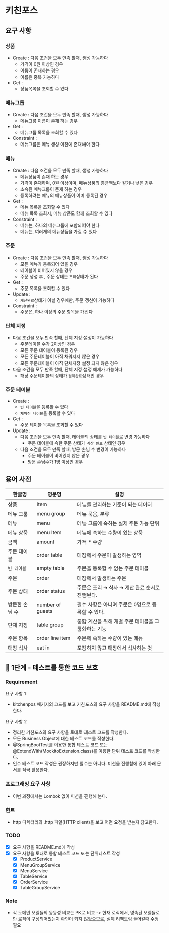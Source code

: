 # 키친포스

## 요구 사항

### 상품
* Create : 다음 조건을 모두 만족 할때, 생성 가능하다
    * 가격이 0원 이상인 경우
    * 이름이 존재하는 경우
    * 이름은 중복 가능하다
* Get : 
    * 상품목록을 조회할 수 있다

### 메뉴그룹
* Create : 다음 조건을 모두 만족 할때, 생성 가능하다
    * 메뉴그룹 이름이 존재 하는 경우
* Get : 
    * 메뉴그룹 목록을 조회할 수 있다
* Constraint : 
    * 메뉴그룹은 메뉴 생성 이전에 존재해야 한다

### 메뉴
* Create : 다음 조건을 모두 만족 할때, 생성 가능하다
    * 메뉴상품이 존재 하는 경우
    * 가격이 존재하며, 0원 이상이며, 메뉴상품의 총금액보다 같거나 낮은 경우
    * 소속된 메뉴그룹이 존재 하는 경우
    * 등록하려는 메뉴의 메뉴상품이 이미 등록된 경우
* Get : 
    * 메뉴 목록을 조회할 수 있다
    * 메뉴 목록 조회시, 메뉴 상품도 함께 조회할 수 있다
* Constraint : 
    * 메뉴는, 하나의 메뉴그룹에 포함되어야 한다
    * 메뉴는, 여러개의 메뉴상품을 가질 수 있다

### 주문
* Create : 다음 조건을 모두 만족 할때, 생성 가능하다
    * 모든 메뉴가 등록되어 있을 경우
    * 테이블이 비어있지 않을 경우
    * 주문 생성 후 , 주문 상태는 `조리`상태가 된다
* Get : 
    * 주문 목록을 조회할 수 있다
* Update : 
    * `계산완료`상태가 아닐 경우에만, 주문 갱신이 가능하다
* Constraint : 
    * 주문은, 하나 이상의 주문 항목을 가진다

### 단체 지정
* 다음 조건을 모두 만족 할때, 단체 지정 설정이 가능하다
    * 주문테이블 수가  2이상인 경우
    * 모든 주문 테이블이 등록된 경우
    * 모든 주문테이블이 아직 채워지지 않은 경우
    * 모든 주문테이블이 아직 단체지정 설정 되지 않은 경우
* 다음 조건을 모두 만족 할때, 단체 지정 설정 해제가 가능하다
    * 해당 주문테이블의 상태가 `결제완료`상태인 경우

### 주문 테이블
* Create :
    * `빈 테이블`을 등록할 수 있다
    * `채워진 테이블`을 등록할 수 있다
* Get : 
    * 주문 테이블 목록을 조회할 수 있다
* Update :
    *  다음 조건을 모두 만족 할때, 테이블의 상태를 `빈 테이블`로 변경 가능하다
        * 주문 테이블에 속한 주문 상태가 `계산 완료` 상태인 경우
    *  다음 조건을 모두 만족 할때, 방문 손님 수 변경이 가능하다
        * 주문 테이블이 비어있지 않은 경우
        * 방문 손님수가 1명 이상인 경우

## 용어 사전

| 한글명 | 영문명 | 설명 |
| --- | --- | --- |
| 상품 | Item | 메뉴를 관리하는 기준이 되는 데이터 |
| 메뉴 그룹 | menu group | 메뉴 묶음, 분류 |
| 메뉴 | menu | 메뉴 그룹에 속하는 실제 주문 가능 단위 |
| 메뉴 상품 | menu Item | 메뉴에 속하는 수량이 있는 상품 |
| 금액 | amount | 가격 * 수량 |
| 주문 테이블 | order table | 매장에서 주문이 발생하는 영역 |
| `빈 테이블` | empty table | 주문을 등록할 수 없는 주문 테이블 |
| 주문 | order | 매장에서 발생하는 주문 |
| 주문 상태 | order status | 주문은 조리 ➜ 식사 ➜ 계산 완료 순서로 진행된다. |
| 방문한 손님 수 | number of guests | 필수 사항은 아니며 주문은 0명으로 등록할 수 있다. |
| 단체 지정 | table group | 통합 계산을 위해 개별 주문 테이블을 그룹화하는 기능 |
| 주문 항목 | order line item | 주문에 속하는 수량이 있는 메뉴 |
| 매장 식사 | eat in | 포장하지 않고 매장에서 식사하는 것 |


## 🚀 1단계 - 테스트를 통한 코드 보호

### Requirement
요구 사항 1
- kitchenpos 패키지의 코드를 보고 키친포스의 요구 사항을 README.md에 작성한다.

요구 사항 2
- 정리한 키친포스의 요구 사항을 토대로 테스트 코드를 작성한다. 
- 모든 Business Object에 대한 테스트 코드를 작성한다. 
- @SpringBootTest를 이용한 통합 테스트 코드 또는 @ExtendWith(MockitoExtension.class)를 이용한 단위 테스트 코드를 작성한다.
- 인수 테스트 코드 작성은 권장하지만 필수는 아니다. 미션을 진행함에 있어 아래 문서를 적극 활용한다.

### 프로그래밍 요구 사항
- 이번 과정에서는 Lombok 없이 미션을 진행해 본다.

### 힌트
- http 디렉터리의 .http 파일(HTTP client)을 보고 어떤 요청을 받는지 참고한다.

### TODO
- [x] 요구 사항을 README.md에 작성
- [x] 요구 사항을 토대로 통합 테스트 코드 또는 단위테스트 작성
    - [x] ProductService
    - [x] MenuGroupService
    - [x] MenuService
    - [x] TableService
    - [x] OrderService
    - [x] TableGroupService

### Note
- 각 도메인 모델들의 동등성 비교는 PK로 비교 
-> 현재 로직에서, 영속된 모델들로만 로직이 구성되어있는지 확인이 되지 않았으므로, 실제 리팩토링 들어갈때 수정 필요
